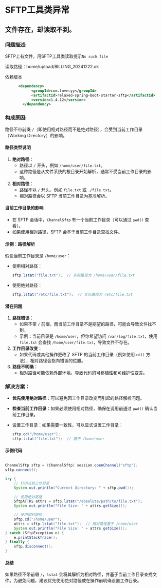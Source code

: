 # SFTP工具类异常

## 文件存在，却读取不到。

### 问题描述: 

SFTP上有文件，用SFTP工具类读取提示`No such file`

读取路径：home/upload/BILLING_20241222.ok

依赖版本

```xml
      <dependency>
            <groupId>com.lovecyy</groupId>
            <artifactId>relaxed-spring-boot-starter-sftp</artifactId>
            <version>1.4.12</version>
        </dependency>
```

### 构成原因:

路径不带前缀 `/`（即使用相对路径而不是绝对路径），会受到当前工作目录（Working Directory）的影响。

#### **路径类型说明**

1. **绝对路径**：
   - 路径以 `/` 开头，例如 `/home/user/file.txt`。
   - 这种路径是从文件系统的根目录开始解析，通常不受当前工作目录的影响。
2. **相对路径**：
   - 路径不以 `/` 开头，例如 `file.txt` 或 `./file.txt`。
   - 相对路径会以 SFTP 当前工作目录为基准解析。

#### **当前工作目录的影响**

- 在 SFTP 会话中，`ChannelSftp` 有一个当前工作目录（可以通过 `pwd()` 查看）。
- 如果使用相对路径，SFTP 会基于当前工作目录查找文件。

#### **示例：路径解析**

假设当前工作目录是 `/home/user`：

- 使用相对路径：

  ```java
  sftp.lstat("file.txt");  // 实际路径为 /home/user/file.txt
  ```

- 使用绝对路径：

  ```java
  sftp.lstat("/etc/file.txt");  // 实际路径为 /etc/file.txt
  ```

#### **潜在问题**

1. **路径错误**：
   - 如果不带 `/` 前缀，而当前工作目录不是期望的路径，可能会导致文件找不到。
   - 示例：当前目录是 `/home/user`，但你希望访问 `/var/log/file.txt`，使用 `file.txt` 会查找 `/home/user/file.txt`，导致文件不存在。
2. **工作目录改变**：
   - 如果代码或其他操作更改了 SFTP 的当前工作目录（例如使用 `cd()` 方法），相对路径会指向错误的位置。
3. **路径不明确**：
   - 相对路径可能依赖外部环境，导致代码的可移植性和可维护性变差。

### 解决方案：

- **优先使用绝对路径**：可以避免因工作目录改变而引起的路径解析问题。

- **检查当前工作目录**：如果必须使用相对路径，确保在调用前通过 `pwd()` 确认当前工作目录。

- 设置工作目录：如果需要一致性，可以显式设置工作目录：

  ```java
  sftp.cd("/home/user");
  sftp.lstat("file.txt");  // 基于 /home/user
  ```

#### **示例代码**

```java

ChannelSftp sftp = (ChannelSftp) session.openChannel("sftp");
sftp.connect();

try {
    // 打印当前工作目录
    System.out.println("Current Directory: " + sftp.pwd());
    
    // 使用绝对路径
    SftpATTRS attrs = sftp.lstat("/absolute/path/to/file.txt");
    System.out.println("File Size: " + attrs.getSize());

    // 使用相对路径
    sftp.cd("/home/user");
    attrs = sftp.lstat("file.txt");  // 相对路径基于 /home/user
    System.out.println("File Size: " + attrs.getSize());
} catch (SftpException e) {
    e.printStackTrace();
} finally {
    sftp.disconnect();
}
```

#### **总结**

如果路径不带前缀 `/`，`lstat` 会将其解析为相对路径，并基于当前工作目录查找文件。为避免问题，建议优先使用绝对路径或在操作前明确设置工作目录。



